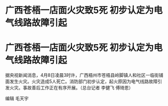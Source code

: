 # 广西苍梧一店面火灾致5死 初步认定为电气线路故障引起

# 广西苍梧一店面火灾致5死 初步认定为电气线路故障引起

据央视新闻消息，4月8日凌晨3时许，广西梧州市苍梧县岭脚镇人和社区一临街铺面发生火灾。火灾造成5人死亡。消防部门初步认定，起火原因为电气线路故障引发火灾。事故善后工作正在有序开展。（总台记者
李健飞 傅琦恩）

编辑 毛天宇

